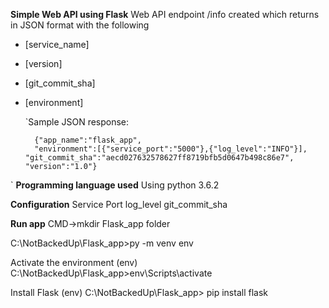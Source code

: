 **Simple Web API using Flask**
Web API endpoint /info created which returns in JSON format with the following

- [service_name] 
- [version] 
- [git_commit_sha] 
- [environment]

    `Sample JSON response: 


    	{"app_name":"flask_app", 
        "environment":[{"service_port":"5000"},{"log_level":"INFO"}], "git_commit_sha":"aecd027632578627ff8719bfb5d0647b498c86e7", "version":"1.0"}
`
**Programming language used**
Using python 3.6.2

**Configuration**
Service Port log_level git_commit_sha

**Run app**
CMD->mkdir Flask_app folder

C:\NotBackedUp\Flask_app>py -m venv env

Activate the environment (env) C:\NotBackedUp\Flask_app>env\Scripts\activate

Install Flask (env) C:\NotBackedUp\Flask_app> pip install flask

